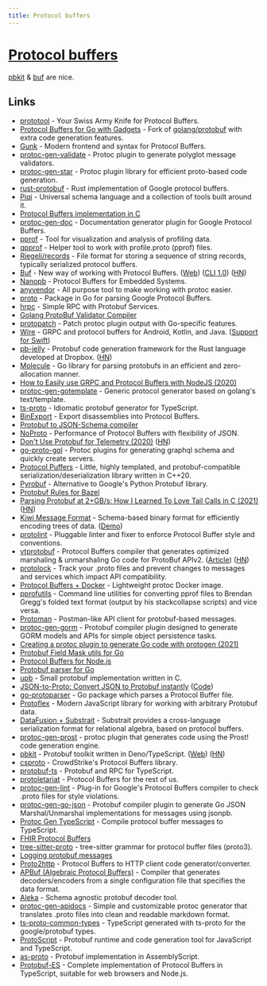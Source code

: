 ```yaml
---
title: Protocol buffers
---
```


# [Protocol buffers](https://developers.google.com/protocol-buffers/)

[pbkit](https://pbkit.dev/) & [buf](https://github.com/bufbuild/buf) are nice.

## Links

- [prototool](https://github.com/uber/prototool) - Your Swiss Army Knife for Protocol Buffers.
- [Protocol Buffers for Go with Gadgets](https://github.com/gogo/protobuf) - Fork of [golang/protobuf](https://github.com/golang/protobuf) with extra code generation features.
- [Gunk](https://github.com/gunk/gunk) - Modern frontend and syntax for Protocol Buffers.
- [protoc-gen-validate](https://github.com/lyft/protoc-gen-validate) - Protoc plugin to generate polyglot message validators.
- [protoc-gen-star](https://github.com/lyft/protoc-gen-star) - Protoc plugin library for efficient proto-based code generation.
- [rust-protobuf](https://github.com/stepancheg/rust-protobuf) - Rust implementation of Google protocol buffers.
- [Piqi](http://piqi.org/) - Universal schema language and a collection of tools built around it.
- [Protocol Buffers implementation in C](https://github.com/protobuf-c/protobuf-c)
- [protoc-gen-doc](https://github.com/pseudomuto/protoc-gen-doc) - Documentation generator plugin for Google Protocol Buffers.
- [pprof](https://github.com/google/pprof) - Tool for visualization and analysis of profiling data.
- [qpprof](https://github.com/quasilyte/qpprof) - Helper tool to work with profile.proto (pprof) files.
- [Riegeli/records](https://github.com/google/riegeli) - File format for storing a sequence of string records, typically serialized protocol buffers.
- [Buf](https://github.com/bufbuild/buf) - New way of working with Protocol Buffers. ([Web](https://buf.build/)) ([CLI 1.0](https://buf.build/blog/buf-cli-v1)) ([HN](https://news.ycombinator.com/item?id=30442843))
- [Nanopb](https://github.com/nanopb/nanopb) - Protocol Buffers for Embedded Systems.
- [anyvendor](https://github.com/solo-io/anyvendor) - All purpose tool to make working with protoc easier.
- [proto](https://github.com/emicklei/proto) - Package in Go for parsing Google Protocol Buffers.
- [hrpc](https://github.com/mafintosh/hrpc) - Simple RPC with Protobuf Services.
- [Golang ProtoBuf Validator Compiler](https://github.com/mwitkow/go-proto-validators)
- [protopatch](https://github.com/alta/protopatch) - Patch protoc plugin output with Go-specific features.
- [Wire](https://github.com/square/wire) - GRPC and protocol buffers for Android, Kotlin, and Java. ([Support for Swift](https://cashapp.github.io/2020-08-19/wire-support-for-swift-part-1))
- [pb-jelly](https://github.com/dropbox/pb-jelly) - Protobuf code generation framework for the Rust language developed at Dropbox. ([HN](https://news.ycombinator.com/item?id=24493491))
- [Molecule](https://github.com/richardartoul/molecule) - Go library for parsing protobufs in an efficient and zero-allocation manner.
- [How to Easily use GRPC and Protocol Buffers with NodeJS (2020)](https://adityasridhar.com/posts/how-to-easily-use-grpc-and-protocol-buffers-with-nodejs)
- [protoc-gen-gotemplate](https://github.com/moul/protoc-gen-gotemplate) - Generic protocol generator based on golang's text/template.
- [ts-proto](https://github.com/stephenh/ts-proto) - Idiomatic protobuf generator for TypeScript.
- [BinExport](https://github.com/google/binexport) - Export disassemblies into Protocol Buffers.
- [Protobuf to JSON-Schema compiler](https://github.com/chrusty/protoc-gen-jsonschema)
- [NoProto](https://github.com/only-cliches/NoProto) - Performance of Protocol Buffers with flexibility of JSON.
- [Don't Use Protobuf for Telemetry (2020)](https://richardstartin.github.io/posts/dont-use-protobuf-for-telemetry) ([HN](https://news.ycombinator.com/item?id=25582962))
- [go-proto-gql](https://github.com/danielvladco/go-proto-gql) - Protoc plugins for generating graphql schema and quickly create servers.
- [Protocol Puffers](https://github.com/PragmaTwice/protopuf) - Little, highly templated, and protobuf-compatible serialization/deserialization library written in C++20.
- [Pyrobuf](https://github.com/appnexus/pyrobuf) - Alternative to Google's Python Protobuf library.
- [Protobuf Rules for Bazel](https://github.com/bazelbuild/rules_proto)
- [Parsing Protobuf at 2+GB/s: How I Learned To Love Tail Calls in C (2021)](https://blog.reverberate.org/2021/04/21/musttail-efficient-interpreters.html) ([HN](https://news.ycombinator.com/item?id=26931581))
- [Kiwi Message Format](https://github.com/evanw/kiwi) - Schema-based binary format for efficiently encoding trees of data. ([Demo](http://evanw.github.io/kiwi/))
- [protolint](https://github.com/yoheimuta/protolint) - Pluggable linter and fixer to enforce Protocol Buffer style and conventions.
- [vtprotobuf](https://github.com/planetscale/vtprotobuf) - Protocol Buffers compiler that generates optimized marshaling & unmarshaling Go code for ProtoBuf APIv2. ([Article](https://vitess.io/blog/2021-06-03-a-new-protobuf-generator-for-go/)) ([HN](https://news.ycombinator.com/item?id=27384911))
- [protolock](https://github.com/nilslice/protolock) - Track your .proto files and prevent changes to messages and services which impact API compatibility.
- [Protocol Buffers + Docker](https://github.com/TheThingsIndustries/docker-protobuf) - Lightweight protoc Docker image.
- [pprofutils](https://github.com/felixge/pprofutils) - Command line utilities for converting pprof files to Brendan Gregg's folded text format (output by his stackcollapse scripts) and vice versa.
- [Protoman](https://github.com/spluxx/Protoman) - Postman-like API client for protobuf-based messages.
- [protoc-gen-gorm](https://github.com/infobloxopen/protoc-gen-gorm) - Protobuf compiler plugin designed to generate GORM models and APIs for simple object persistence tasks.
- [Creating a protoc plugin to generate Go code with protogen (2021)](https://rotemtam.com/2021/03/22/creating-a-protoc-plugin-to-gen-go-code/)
- [Protobuf Field Mask utils for Go](https://github.com/mennanov/fieldmask-utils)
- [Protocol Buffers for Node.js](https://github.com/mafintosh/protocol-buffers)
- [Protobuf parser for Go](https://github.com/alecthomas/protoparser)
- [upb](https://github.com/protocolbuffers/upb) - Small protobuf implementation written in C.
- [JSON-to-Proto: Convert JSON to Protobuf instantly](https://json-to-proto.github.io/) ([Code](https://github.com/json-to-proto/json-to-proto.github.io))
- [go-protoparser](https://github.com/yoheimuta/go-protoparser) - Go package which parses a Protocol Buffer file.
- [Protoflex](https://github.com/teidesu/protoflex) - Modern JavaScript library for working with arbitrary Protobuf data.
- [DataFusion + Substrait](https://github.com/datafusion-contrib/datafusion-substrait) - Substrait provides a cross-language serialization format for relational algebra, based on protocol buffers.
- [protoc-gen-prost](https://github.com/neoeinstein/protoc-gen-prost) - protoc plugin that generates code using the Prost! code generation engine.
- [pbkit](https://github.com/pbkit/pbkit) - Protobuf toolkit written in Deno/TypeScript. ([Web](https://pbkit.dev/)) ([HN](https://news.ycombinator.com/item?id=30903675))
- [csproto](https://github.com/CrowdStrike/csproto) - CrowdStrike's Protocol Buffers library.
- [protobuf-ts](https://github.com/timostamm/protobuf-ts) - Protobuf and RPC for TypeScript.
- [protoletariat](https://github.com/cpcloud/protoletariat) - Protocol Buffers for the rest of us.
- [protoc-gen-lint](https://github.com/ckaznocha/protoc-gen-lint) - Plug-in for Google's Protocol Buffers compiler to check .proto files for style violations.
- [protoc-gen-go-json](https://github.com/mitchellh/protoc-gen-go-json) - Protobuf compiler plugin to generate Go JSON Marshal/Unmarshal implementations for messages using jsonpb.
- [Protoc Gen TypeScript](https://github.com/thesayyn/protoc-gen-ts) - Compile protocol buffer messages to TypeScript.
- [FHIR Protocol Buffers](https://github.com/google/fhir)
- [tree-sitter-proto](https://github.com/mitchellh/tree-sitter-proto) - tree-sitter grammar for protocol buffer files (proto3).
- [Logging protobuf messages](https://twitter.com/bernhardsson/status/1521585629406052355)
- [Proto2http](https://github.com/kodiiing/proto2http) - Protocol Buffers to HTTP client code generator/converter.
- [APBuf (Algebraic Protocol Buffers)](https://github.com/gfngfn/apbuf) - Compiler that generates decoders/encoders from a single configuration file that specifies the data format.
- [Aleka](https://github.com/miguelabate/aleka) - Schema agnostic protobuf decoder tool.
- [protoc-gen-apidocs](https://github.com/tmc/protoc-gen-apidocs) - Simple and customizable protoc generator that translates .proto files into clean and readable markdown format.
- [ts-proto-common-types](https://github.com/paralin/ts-proto-common-types) - TypeScript generated with ts-proto for the google/protobuf types.
- [ProtoScript](https://github.com/tatethurston/ProtoScript) - Protobuf runtime and code generation tool for JavaScript and TypeScript.
- [as-proto](https://github.com/piotr-oles/as-proto) - Protobuf implementation in AssemblyScript.
- [Protobuf-ES](https://github.com/bufbuild/protobuf-es) - Complete implementation of Protocol Buffers in TypeScript, suitable for web browsers and Node.js.
